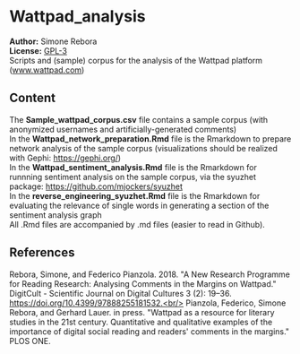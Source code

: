 # Wattpad_analysis
**Author:** Simone Rebora<br/> 
**License:** [GPL-3](https://opensource.org/licenses/GPL-3.0)<br/>
Scripts and (sample) corpus for the analysis of the Wattpad platform (www.wattpad.com)<br/>

## Content
The <b>Sample_wattpad_corpus.csv</b> file contains a sample corpus (with anonymized usernames and artificially-generated comments)<br/>
In the <b>Wattpad_network_preparation.Rmd</b> file is the Rmarkdown to prepare network analysis of the sample corpus (visualizations should be realized with Gephi: https://gephi.org/)<br/>
In the <b>Wattpad_sentiment_analysis.Rmd</b> file is the Rmarkdown for runnning sentiment analysis on the sample corpus, via the syuzhet package: https://github.com/mjockers/syuzhet<br/>
In the <b>reverse_engineering_syuzhet.Rmd</b> file is the Rmarkdown for evaluating the relevance of single words in generating a section of the sentiment analysis graph<br/>
All .Rmd files are accompanied by .md files (easier to read in Github).<br/> 

## References
Rebora, Simone, and Federico Pianzola. 2018. "A New Research Programme for Reading Research: Analysing Comments in the Margins on Wattpad." DigitCult - Scientific Journal on Digital Cultures 3 (2): 19–36. https://doi.org/10.4399/97888255181532.<br/>
Pianzola, Federico, Simone Rebora, and Gerhard Lauer. in press. "Wattpad as a resource for literary studies in the 21st century. Quantitative and qualitative examples of the importance of digital social reading and readers' comments in the margins." PLOS ONE.


